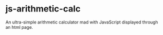 # js-arithmetic-calc

An ultra-simple arithmetic calculator mad with JavaScript displayed through an html page.

